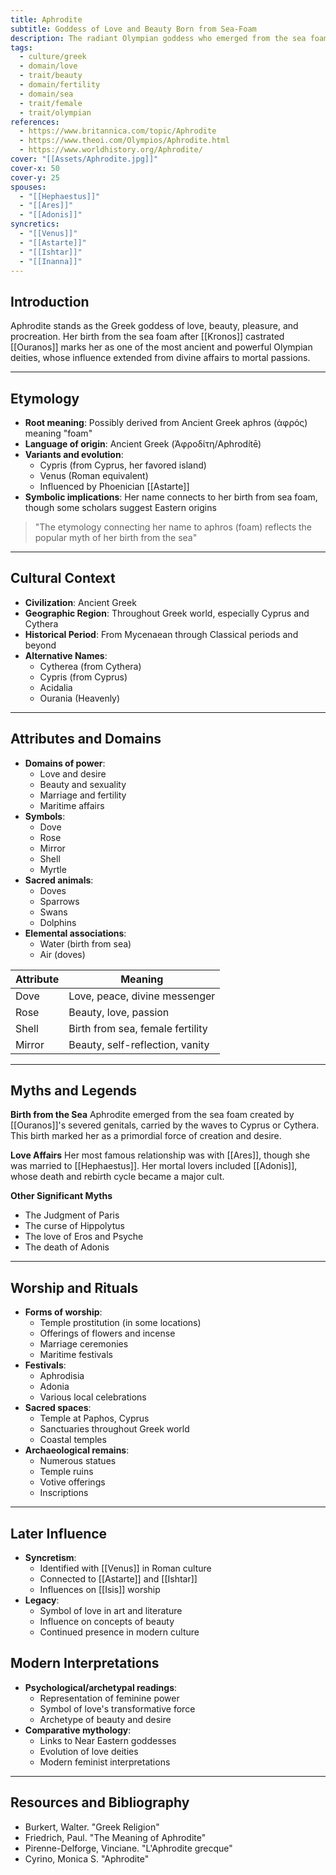 ```yaml
---
title: Aphrodite
subtitle: Goddess of Love and Beauty Born from Sea-Foam
description: The radiant Olympian goddess who emerged from the sea foam, embodying love, beauty, and passion in all its forms
tags:
  - culture/greek
  - domain/love
  - trait/beauty
  - domain/fertility
  - domain/sea
  - trait/female
  - trait/olympian
references:
  - https://www.britannica.com/topic/Aphrodite
  - https://www.theoi.com/Olympios/Aphrodite.html
  - https://www.worldhistory.org/Aphrodite/
cover: "[[Assets/Aphrodite.jpg]]"
cover-x: 50
cover-y: 25
spouses:
  - "[[Hephaestus]]"
  - "[[Ares]]"
  - "[[Adonis]]"
syncretics:
  - "[[Venus]]"
  - "[[Astarte]]"
  - "[[Ishtar]]"
  - "[[Inanna]]"
---
```

## Introduction
Aphrodite stands as the Greek goddess of love, beauty, pleasure, and procreation. Her birth from the sea foam after [[Kronos]] castrated [[Ouranos]] marks her as one of the most ancient and powerful Olympian deities, whose influence extended from divine affairs to mortal passions.

---

## Etymology

- **Root meaning**: Possibly derived from Ancient Greek aphros (ἀφρός) meaning "foam"
- **Language of origin**: Ancient Greek (Ἀφροδίτη/Aphrodítē)
- **Variants and evolution**:
  - Cypris (from Cyprus, her favored island)
  - Venus (Roman equivalent)
  - Influenced by Phoenician [[Astarte]]
- **Symbolic implications**: Her name connects to her birth from sea foam, though some scholars suggest Eastern origins

> "The etymology connecting her name to aphros (foam) reflects the popular myth of her birth from the sea"

---

## Cultural Context

- **Civilization**: Ancient Greek
- **Geographic Region**: Throughout Greek world, especially Cyprus and Cythera
- **Historical Period**: From Mycenaean through Classical periods and beyond
- **Alternative Names**:
  - Cytherea (from Cythera)
  - Cypris (from Cyprus)
  - Acidalia
  - Ourania (Heavenly)

---

## Attributes and Domains

- **Domains of power**:
  - Love and desire
  - Beauty and sexuality
  - Marriage and fertility
  - Maritime affairs
- **Symbols**:
  - Dove
  - Rose
  - Mirror
  - Shell
  - Myrtle
- **Sacred animals**:
  - Doves
  - Sparrows
  - Swans
  - Dolphins
- **Elemental associations**: 
  - Water (birth from sea)
  - Air (doves)

| Attribute  | Meaning                           |
|------------|-----------------------------------|
| Dove       | Love, peace, divine messenger     |
| Rose       | Beauty, love, passion             |
| Shell      | Birth from sea, female fertility  |
| Mirror     | Beauty, self-reflection, vanity   |

---

## Myths and Legends

**Birth from the Sea**
Aphrodite emerged from the sea foam created by [[Ouranos]]'s severed genitals, carried by the waves to Cyprus or Cythera. This birth marked her as a primordial force of creation and desire.

**Love Affairs**
Her most famous relationship was with [[Ares]], though she was married to [[Hephaestus]]. Her mortal lovers included [[Adonis]], whose death and rebirth cycle became a major cult.

**Other Significant Myths**
- The Judgment of Paris
- The curse of Hippolytus
- The love of Eros and Psyche
- The death of Adonis

---

## Worship and Rituals

- **Forms of worship**:
  - Temple prostitution (in some locations)
  - Offerings of flowers and incense
  - Marriage ceremonies
  - Maritime festivals
- **Festivals**:
  - Aphrodisia
  - Adonia
  - Various local celebrations
- **Sacred spaces**:
  - Temple at Paphos, Cyprus
  - Sanctuaries throughout Greek world
  - Coastal temples
- **Archaeological remains**:
  - Numerous statues
  - Temple ruins
  - Votive offerings
  - Inscriptions

---

## Later Influence

- **Syncretism**:
  - Identified with [[Venus]] in Roman culture
  - Connected to [[Astarte]] and [[Ishtar]]
  - Influences on [[Isis]] worship
- **Legacy**:
  - Symbol of love in art and literature
  - Influence on concepts of beauty
  - Continued presence in modern culture

## Modern Interpretations

- **Psychological/archetypal readings**:
  - Representation of feminine power
  - Symbol of love's transformative force
  - Archetype of beauty and desire
- **Comparative mythology**:
  - Links to Near Eastern goddesses
  - Evolution of love deities
  - Modern feminist interpretations

---

## Resources and Bibliography

- Burkert, Walter. "Greek Religion"
- Friedrich, Paul. "The Meaning of Aphrodite"
- Pirenne-Delforge, Vinciane. "L'Aphrodite grecque"
- Cyrino, Monica S. "Aphrodite"